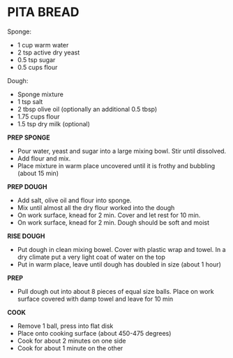 PITA BREAD
================================================================================
Sponge:
- 1 cup warm water
- 2 tsp active dry yeast
- 0.5 tsp sugar
- 0.5 cups flour

Dough:
- Sponge mixture
- 1 tsp salt
- 2 tbsp olive oil (optionally an additional 0.5 tbsp)
- 1.75 cups flour
- 1.5 tsp dry milk (optional)

**PREP SPONGE**
- Pour water, yeast and sugar into a large mixing bowl. Stir until dissolved.
- Add flour and mix.
- Place mixture in warm place uncovered until it is frothy and bubbling (about 15 min)

**PREP DOUGH**
- Add salt, olive oil and flour into sponge.
- Mix until almost all the dry flour worked into the dough
- On work surface, knead for 2 min. Cover and let rest for 10 min.
- On work surface, knead for 2 min. Dough should be soft and moist

**RISE DOUGH**
- Put dough in clean mixing bowel. Cover with plastic wrap and towel. In a dry climate put a very light coat of water on the top
- Put in warm place, leave until dough has doubled in size (about 1 hour)

**PREP**
- Pull dough out into about 8 pieces of equal size balls. Place on work surface covered with damp towel and leave for 10 min

**COOK**
- Remove 1 ball, press into flat disk
- Place onto cooking surface (about 450-475 degrees)
- Cook for about 2 minutes on one side
- Cook for about 1 minute on the other

